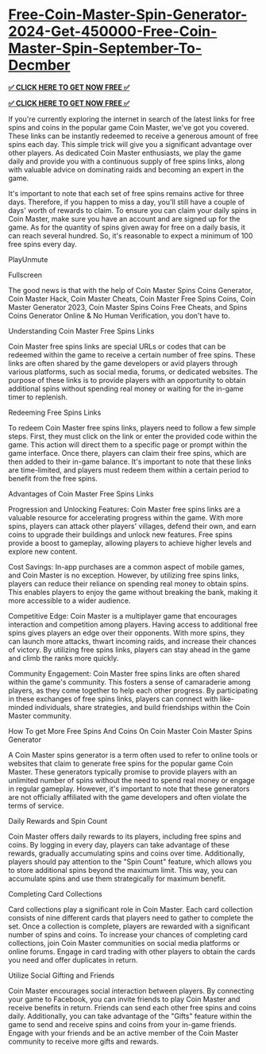 # [Free-Coin-Master-Spin-Generator-2024-Get-450000-Free-Coin-Master-Spin-September-To-Decmber](https://appbitly.com/coinmasterspin)

**[✅ CLICK HERE TO GET NOW FREE ✅](https://appbitly.com/coinmasterspin)**

**[✅ CLICK HERE TO GET NOW FREE ✅](https://appbitly.com/coinmasterspin)**

If you're currently exploring the internet in search of the latest links for free spins and coins in the popular game Coin Master, we've got you covered. These links can be instantly redeemed to receive a generous amount of free spins each day.
This simple trick will give you a significant advantage over other players. As dedicated Coin Master enthusiasts, we play the game daily and provide you with a continuous supply of free spins links, along with valuable advice on dominating raids and becoming an expert in the game.


It's important to note that each set of free spins remains active for three days. Therefore, if you happen to miss a day, you'll still have a couple of days' worth of rewards to claim. To ensure you can claim your daily spins in Coin Master, make sure you have an account and are signed up for the game. As for the quantity of spins given away for free on a daily basis, it can reach several hundred. So, it's reasonable to expect a minimum of 100 free spins every day.

PlayUnmute

Fullscreen

The good news is that with the help of Coin Master Spins Coins Generator, Coin Master Hack, Coin Master Cheats, Coin Master Free Spins Coins, Coin Master Generator 2023, Coin Master Spins Coins Free Cheats, and Spins Coins Generator Online & No Human Verification, you don't have to.

Understanding Coin Master Free Spins Links

Coin Master free spins links are special URLs or codes that can be redeemed within the game to receive a certain number of free spins. These links are often shared by the game developers or avid players through various platforms, such as social media, forums, or dedicated websites. The purpose of these links is to provide players with an opportunity to obtain additional spins without spending real money or waiting for the in-game timer to replenish.

Redeeming Free Spins Links

To redeem Coin Master free spins links, players need to follow a few simple steps. First, they must click on the link or enter the provided code within the game. This action will direct them to a specific page or prompt within the game interface. Once there, players can claim their free spins, which are then added to their in-game balance. It's important to note that these links are time-limited, and players must redeem them within a certain period to benefit from the free spins.

Advantages of Coin Master Free Spins Links

Progression and Unlocking Features: Coin Master free spins links are a valuable resource for accelerating progress within the game. With more spins, players can attack other players' villages, defend their own, and earn coins to upgrade their buildings and unlock new features. Free spins provide a boost to gameplay, allowing players to achieve higher levels and explore new content.

Cost Savings: In-app purchases are a common aspect of mobile games, and Coin Master is no exception. However, by utilizing free spins links, players can reduce their reliance on spending real money to obtain spins. This enables players to enjoy the game without breaking the bank, making it more accessible to a wider audience.

Competitive Edge: Coin Master is a multiplayer game that encourages interaction and competition among players. Having access to additional free spins gives players an edge over their opponents. With more spins, they can launch more attacks, thwart incoming raids, and increase their chances of victory. By utilizing free spins links, players can stay ahead in the game and climb the ranks more quickly.

Community Engagement: Coin Master free spins links are often shared within the game's community. This fosters a sense of camaraderie among players, as they come together to help each other progress. By participating in these exchanges of free spins links, players can connect with like-minded individuals, share strategies, and build friendships within the Coin Master community.

How To get More Free Spins And Coins On Coin Master Coin Master Spins Generator

A Coin Master spins generator is a term often used to refer to online tools or websites that claim to generate free spins for the popular game Coin Master. These generators typically promise to provide players with an unlimited number of spins without the need to spend real money or engage in regular gameplay. However, it's important to note that these generators are not officially affiliated with the game developers and often violate the terms of service.

Daily Rewards and Spin Count

Coin Master offers daily rewards to its players, including free spins and coins. By logging in every day, players can take advantage of these rewards, gradually accumulating spins and coins over time. Additionally, players should pay attention to the "Spin Count" feature, which allows you to store additional spins beyond the maximum limit. This way, you can accumulate spins and use them strategically for maximum benefit.

Completing Card Collections

Card collections play a significant role in Coin Master. Each card collection consists of nine different cards that players need to gather to complete the set. Once a collection is complete, players are rewarded with a significant number of spins and coins. To increase your chances of completing card collections, join Coin Master communities on social media platforms or online forums. Engage in card trading with other players to obtain the cards you need and offer duplicates in return.

Utilize Social Gifting and Friends

Coin Master encourages social interaction between players. By connecting your game to Facebook, you can invite friends to play Coin Master and receive benefits in return. Friends can send each other free spins and coins daily. Additionally, you can take advantage of the "Gifts" feature within the game to send and receive spins and coins from your in-game friends. Engage with your friends and be an active member of the Coin Master community to receive more gifts and rewards.

